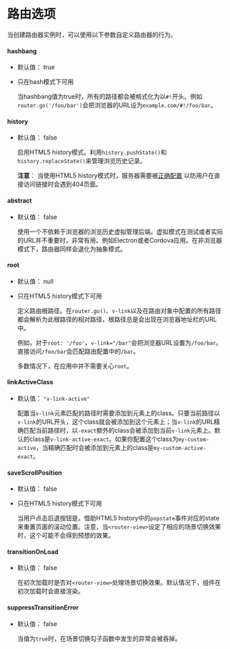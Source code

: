 # 路由选项

当创建路由器实例时，可以使用以下参数自定义路由器的行为。

#### hashbang

- 默认值： true
- 只在hash模式下可用

  当hashbang值为true时，所有的路径都会被格式化为以`#!`开头。例如`router.go('/foo/bar')`会把浏览器的URL设为`example.com/#!/foo/bar`。

#### history

- 默认值： false

  启用HTML5 history模式。利用`history.pushState()`和`history.replaceState()`来管理浏览历史记录。

  **注意**： 当使用HTML5 history模式时，服务器需要被[正确配置](http://readystate4.com/2012/05/17/nginx-and-apache-rewrite-to-support-html5-pushstate/) 以防用户在直接访问链接时会遇到404页面。

####  abstract

- 默认值： false

  使用一个不依赖于浏览器的浏览历史虚拟管理后端。虚拟模式在测试或者实际的URL并不重要时，非常有用。例如Electron或者Cordova应用。在非浏览器模式下，路由器同样会退化为抽象模式。

#### root

- 默认值： null
- 只在HTML5 history模式下可用

  定义路由根路径。在`router.go()`、`v-link`以及在路由对象中配置的所有路径都会解析为此根路径的相对路径，根路径总是会出现在浏览器地址栏的URL中。

  例如，对于`root: '/foo'`，`v-link="/bar"`会把浏览器URL设置为`/foo/bar`。直接访问`/foo/bar`会匹配路由配置中的`/bar`。

  多数情况下，在应用中并不需要关心`root`。

#### linkActiveClass

- 默认值： `"v-link-active"`

  配置当`v-link`元素匹配的路径时需要添加到元素上的class。只要当前路径以`v-link`的URL开头，这个class就会被添加到这个元素上；当`v-link`的URL精确匹配当前路径时，以`-exact`额外的class会被添加到当前`v-link`元素上。默认的class是`v-link-active-exact`。如果你配置这个class为`my-custom-active`，当精确匹配时会被添加到元素上的class是`my-custom-active-exact`。

#### saveScrollPosition

- 默认值： false
- 只在HTML5 history模式下可用

  当用户点击后退按钮是，借助HTML5 history中的`popstate`事件对应的state来重置页面的滚动位置。注意，当`<router-view>`设定了相应的场景切换效果时，这个可能不会得到预想的效果。

#### transitionOnLoad

- 默认值： false

  在初次加载时是否对`<router-view>`处理场景切换效果。默认情况下，组件在初次加载时会直接渲染。

#### suppressTransitionError

- 默认值： false

  当值为`true`时，在场景切换勾子函数中发生的异常会被吞掉。
